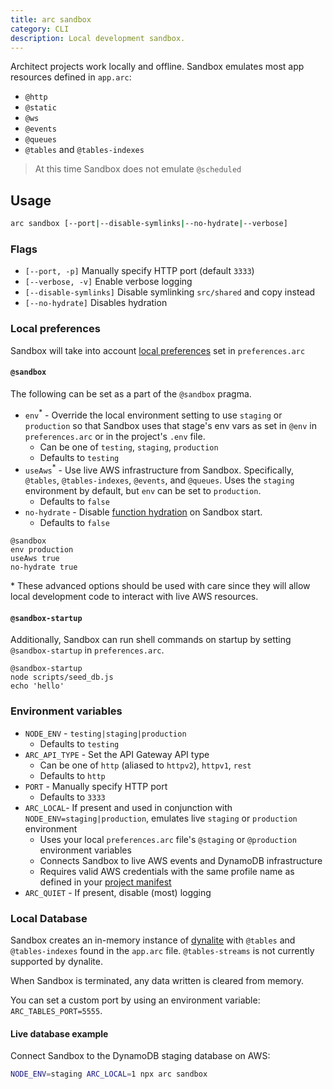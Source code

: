 ```yaml
---
title: arc sandbox
category: CLI
description: Local development sandbox.
---
```


Architect projects work locally and offline. Sandbox emulates most app resources defined in `app.arc`:

- `@http`
- `@static`
- `@ws`
- `@events`
- `@queues`
- `@tables` and `@tables-indexes`

> At this time Sandbox does not emulate `@scheduled`

## Usage

```bash
arc sandbox [--port|--disable-symlinks|--no-hydrate|--verbose]
```

### Flags

- `[--port, -p]` Manually specify HTTP port (default `3333`)
- `[--verbose, -v]` Enable verbose logging
- `[--disable-symlinks]` Disable symlinking `src/shared` and copy instead
- `[--no-hydrate]` Disables hydration

### Local preferences

Sandbox will take into account [local preferences](../configuration/local-preferences) set in `preferences.arc`

#### `@sandbox`

The following can be set as a part of the `@sandbox` pragma.

- `env`<sup>*</sup> - Override the local environment setting to use `staging` or `production` so that Sandbox uses that stage's env vars as set in `@env` in `preferences.arc` or in the project's `.env` file.
  - Can be one of `testing`, `staging`, `production`
  - Defaults to `testing`
- `useAws`<sup>*</sup> - Use live AWS infrastructure from Sandbox. Specifically, `@tables`, `@tables-indexes`, `@events`, and `@queues`. Uses the `staging` environment by default, but `env` can be set to `production`.
  - Defaults to `false`
- `no-hydrate` - Disable [function hydration](./hydrate) on Sandbox start.
  - Defaults to `false`

```arc
@sandbox
env production
useAws true
no-hydrate true
```

\* These advanced options should be used with care since they will allow local development code to interact with live AWS resources.

#### `@sandbox-startup`

Additionally, Sandbox can run shell commands on startup by setting `@sandbox-startup` in `preferences.arc`.

```arc
@sandbox-startup
node scripts/seed_db.js
echo 'hello'
```

### Environment variables

- `NODE_ENV` - `testing|staging|production`
  - Defaults to `testing`
- `ARC_API_TYPE` - Set the API Gateway API type
  - Can be one of `http` (aliased to `httpv2`), `httpv1`, `rest`
  - Defaults to `http`
- `PORT` - Manually specify HTTP port
  - Defaults to `3333`
- `ARC_LOCAL`- If present and used in conjunction with `NODE_ENV=staging|production`, emulates live `staging` or `production` environment
  - Uses your local `preferences.arc` file's `@staging` or `@production` environment variables
  - Connects Sandbox to live AWS events and DynamoDB infrastructure
  - Requires valid AWS credentials with the same profile name as defined in your [project manifest](../project-manifest/aws#profile)
- `ARC_QUIET` - If present, disable (most) logging


### Local Database

Sandbox creates an in-memory instance of [dynalite](https://github.com/mhart/dynalite) with `@tables` and `@tables-indexes` found in the `app.arc` file. `@tables-streams` is not currently supported by dynalite.

When Sandbox is terminated, any data written is cleared from memory.

You can set a custom port by using an environment variable: `ARC_TABLES_PORT=5555`.

#### Live database example

Connect Sandbox to the DynamoDB staging database on AWS:

```bash
NODE_ENV=staging ARC_LOCAL=1 npx arc sandbox
```

